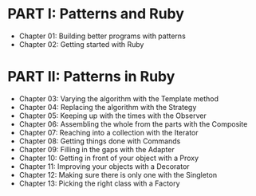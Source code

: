 # PART I: Patterns and Ruby

- Chapter 01: Building better programs with patterns
- Chapter 02: Getting started with Ruby

# PART II: Patterns in Ruby

- Chapter 03: Varying the algorithm with the Template method
- Chapter 04: Replacing the algorithm with the Strategy
- Chapter 05: Keeping up with the times with the Observer
- Chapter 06: Assembling the whole from the parts with the Composite
- Chapter 07: Reaching into a collection with the Iterator
- Chapter 08: Getting things done with Commands
- Chapter 09: Filling in the gaps with the Adapter
- Chapter 10: Getting in front of your object with a Proxy
- Chapter 11: Improving your objects with a Decorator
- Chapter 12: Making sure there is only one with the Singleton
- Chapter 13: Picking the right class with a Factory
